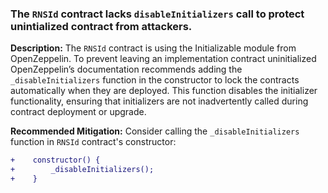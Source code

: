 ### The `RNSId` contract lacks `disableInitializers` call to protect unintialized contract from attackers.

**Description:**  The `RNSId` contract is using the Initializable module from OpenZeppelin. To prevent leaving an implementation contract uninitialized OpenZeppelin’s documentation recommends adding the `_disableInitializers` function in the constructor to lock the contracts automatically when they are deployed. 
This function disables the initializer functionality, ensuring that initializers are not inadvertently called during contract deployment or upgrade.

**Recommended Mitigation:** Consider calling the `_disableInitializers` function in `RNSId` contract's constructor:

```diff
+    constructor() {
+        _disableInitializers();
+    }

```
